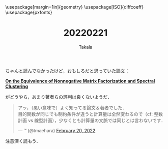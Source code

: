 ﻿---
title: 20220221
yesterday: 20220220
tomorrow: 20220222
days: 787
author: Takala
header-includes:
  - \usepackage[margin=1in]{geometry}
  - \usepackage[ISO]{diffcoeff}
  - \usepackage{pxfonts}
---



ちゃんと読んでなかったけど，おもしろだと思っていた論文：


**[On the Equivalence of Nonnegative Matrix Factorization and Spectral Clustering](https://epubs.siam.org/doi/pdf/10.1137/1.9781611972757.70)**


がどうやら，あまり著者らの評判は良くないようだ．


<blockquote class="twitter-tweet"><p lang="ja" dir="ltr">アッ，（悪い意味で）よく知ってる論文＆著者でした．<br>目的関数が同じでも制約条件が違うと計算量は全然変わるので（cf: 整数計画 vs 線型計画），少なくとも計算量の文脈では同じとは言わないです．</p>&mdash; ™ (@tmaehara) <a href="https://twitter.com/tmaehara/status/1495525746156130305?ref_src=twsrc%5Etfw">February 20, 2022</a></blockquote> <script async src="https://platform.twitter.com/widgets.js" charset="utf-8"></script>



注意深く読もう．

